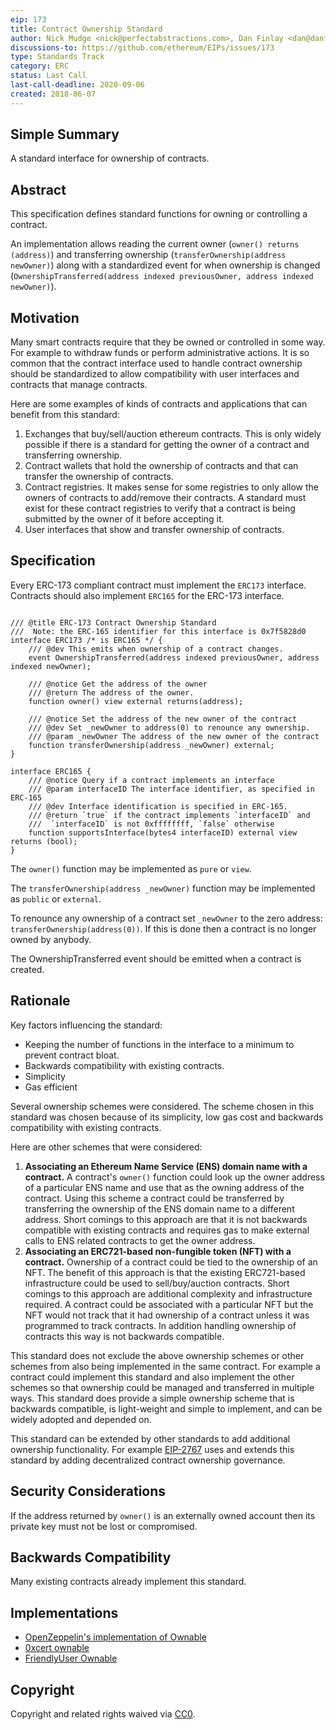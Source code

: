 ```yaml
---
eip: 173
title: Contract Ownership Standard
author: Nick Mudge <nick@perfectabstractions.com>, Dan Finlay <dan@danfinlay.com>
discussions-to: https://github.com/ethereum/EIPs/issues/173
type: Standards Track
category: ERC
status: Last Call
last-call-deadline: 2020-09-06
created: 2018-06-07
---
```


## Simple Summary

A standard interface for ownership of contracts.

## Abstract

This specification defines standard functions for owning or controlling a contract. 

An implementation allows reading the current owner (`owner() returns (address)`) and transferring ownership (`transferOwnership(address newOwner)`) along with a standardized event for when ownership is changed (`OwnershipTransferred(address indexed previousOwner, address indexed newOwner)`).

## Motivation

Many smart contracts require that they be owned or controlled in some way. For example to withdraw funds or perform administrative actions. It is so common that the contract interface used to handle contract ownership should be standardized to allow compatibility with user interfaces and contracts that manage contracts.

Here are some examples of kinds of contracts and applications that can benefit from this standard:
1. Exchanges that buy/sell/auction ethereum contracts. This is only widely possible if there is a standard for getting the owner of a contract and transferring ownership.
2. Contract wallets that hold the ownership of contracts and that can transfer the ownership of contracts.
3. Contract registries. It makes sense for some registries to only allow the owners of contracts to add/remove their contracts. A standard must exist for these contract registries to verify that a contract is being submitted by the owner of it before accepting it.
4. User interfaces that show and transfer ownership of contracts.

## Specification

Every ERC-173 compliant contract must implement the `ERC173` interface. Contracts should also implement `ERC165` for the ERC-173 interface.

```solidity

/// @title ERC-173 Contract Ownership Standard
///  Note: the ERC-165 identifier for this interface is 0x7f5828d0
interface ERC173 /* is ERC165 */ {
    /// @dev This emits when ownership of a contract changes.    
    event OwnershipTransferred(address indexed previousOwner, address indexed newOwner);

    /// @notice Get the address of the owner    
    /// @return The address of the owner.
    function owner() view external returns(address);
	
    /// @notice Set the address of the new owner of the contract
    /// @dev Set _newOwner to address(0) to renounce any ownership.
    /// @param _newOwner The address of the new owner of the contract    
    function transferOwnership(address _newOwner) external;	
}

interface ERC165 {
    /// @notice Query if a contract implements an interface
    /// @param interfaceID The interface identifier, as specified in ERC-165
    /// @dev Interface identification is specified in ERC-165. 
    /// @return `true` if the contract implements `interfaceID` and
    ///  `interfaceID` is not 0xffffffff, `false` otherwise
    function supportsInterface(bytes4 interfaceID) external view returns (bool);
}
```

The `owner()` function may be implemented as `pure` or `view`.

The `transferOwnership(address _newOwner)` function may be implemented as `public` or `external`.

To renounce any ownership of a contract set `_newOwner` to the zero address: `transferOwnership(address(0))`. If this is done then a contract is no longer owned by anybody.

The OwnershipTransferred event should be emitted when a contract is created.

## Rationale

Key factors influencing the standard: 
- Keeping the number of functions in the interface to a minimum to prevent contract bloat.
- Backwards compatibility with existing contracts.
- Simplicity
- Gas efficient

Several ownership schemes were considered. The scheme chosen in this standard was chosen because of its simplicity, low gas cost and backwards compatibility with existing contracts.

Here are other schemes that were considered:
1. **Associating an Ethereum Name Service (ENS) domain name with a contract.** A contract's `owner()` function could look up the owner address of a particular ENS name and use that as the owning address of the contract. Using this scheme a contract could be transferred by transferring the ownership of the ENS domain name to a different address. Short comings to this approach are that it is not backwards compatible with existing contracts and requires gas to make external calls to ENS related contracts to get the owner address.
2. **Associating an ERC721-based non-fungible token (NFT) with a contract.** Ownership of a contract could be tied to the ownership of an NFT. The benefit of this approach is that the existing ERC721-based infrastructure could be used to sell/buy/auction contracts. Short comings to this approach are additional complexity and infrastructure required. A contract could be associated with a particular NFT but the NFT would not track that it had ownership of a contract unless it was programmed to track contracts. In addition handling ownership of contracts this way is not backwards compatible.

This standard does not exclude the above ownership schemes or other schemes from also being implemented in the same contract. For example a contract could implement this standard and also implement the other schemes so that ownership could be managed and transferred in multiple ways. This standard does provide a simple ownership scheme that is backwards compatible, is light-weight and simple to implement, and can be widely adopted and depended on.

This standard can be extended by other standards to add additional ownership functionality. For example [EIP-2767](./eip-2767.md) uses and extends this standard by adding decentralized contract ownership governance.

## Security Considerations

If the address returned by `owner()` is an externally owned account then its private key must not be lost or compromised.

## Backwards Compatibility

Many existing contracts already implement this standard.

## Implementations

* [OpenZeppelin's implementation of Ownable](https://github.com/OpenZeppelin/openzeppelin-contracts/blob/master/contracts/access/Ownable.sol)
* [0xcert ownable](https://github.com/0xcert/ethereum-erc721/blob/master/src/contracts/ownership/ownable.sol)
* [FriendlyUser Ownable](https://github.com/FriendlyUser/solidity-smart-contracts//blob/v0.2.0/contracts/other/CredVert/Ownable.sol)


## Copyright

Copyright and related rights waived via [CC0](../LICENSE.md).
